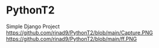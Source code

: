 # PythonT2
 Simple Django Project
 https://github.com/rinad9/PythonT2/blob/main/Capture.PNG
 https://github.com/rinad9/PythonT2/blob/main/ff.PNG

